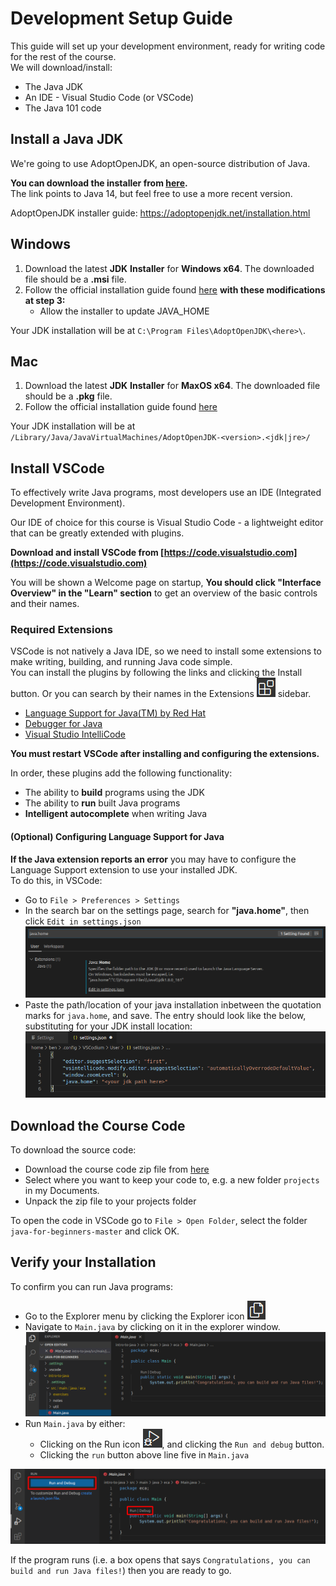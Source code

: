 # Development Setup Guide
This guide will set up your development environment, ready for writing code for the rest of the course.  
We will download/install:
* The Java JDK
* An IDE - Visual Studio Code (or VSCode)
* The Java 101 code

## Install a Java JDK
We're going to use AdoptOpenJDK, an open-source distribution of Java.

**You can download the installer from [here](https://adoptopenjdk.net/archive.html?variant=openjdk14&jvmVariant=hotspot).**  
The link points to Java 14, but feel free to use a more recent version.

AdoptOpenJDK installer guide: https://adoptopenjdk.net/installation.html  

## Windows
1. Download the latest **JDK** **Installer** for **Windows x64**. The downloaded file should be a **.msi** file.
2. Follow the official installation guide found [here](https://adoptopenjdk.net/installation.html?variant=openjdk14&jvmVariant=hotspot#windows-msi) **with these modifications at step 3:**
   * Allow the installer to update JAVA_HOME
   
Your JDK installation will be at `C:\Program Files\AdoptOpenJDK\<here>\`.

## Mac
1. Download the latest **JDK** **Installer** for **MaxOS x64**. The downloaded file should be a **.pkg** file.
2. Follow the official installation guide found [here](https://adoptopenjdk.net/installation.html?variant=openjdk14&jvmVariant=hotspot#macos-pkg)

Your JDK installation will be at `/Library/Java/JavaVirtualMachines/AdoptOpenJDK-<version>.<jdk|jre>/`

## Install VSCode
To effectively write Java programs, most developers use an IDE (Integrated Development Environment).

Our IDE of choice for this course is Visual Studio Code - a lightweight editor that can be greatly extended with plugins.

**Download and install VSCode from [https://code.visualstudio.com](https://code.visualstudio.com)**

You will be shown a Welcome page on startup, **You should click "Interface Overview" in the "Learn" section** to get an overview of the basic controls and their names.

### Required Extensions
VSCode is not natively a Java IDE, so we need to install some extensions to make writing, building, and running Java code simple.  
You can install the plugins by following the links and clicking the Install button. Or you can search by their names in the Extensions ![Extensions icon](../images/setup/extensions_icon.png) sidebar.

* [Language Support for Java(TM) by Red Hat](https://marketplace.visualstudio.com/items?itemName=redhat.java)
* [Debugger for Java](https://marketplace.visualstudio.com/items?itemName=vscjava.vscode-java-debug)
* [Visual Studio IntelliCode](https://marketplace.visualstudio.com/items?itemName=VisualStudioExptTeam.vscodeintellicode)

**You must restart VSCode after installing and configuring the extensions.**

In order, these plugins add the following functionality:
* The ability to **build** programs using the JDK
* The ability to **run** built Java programs
* **Intelligent autocomplete** when writing Java

#### (Optional) Configuring Language Support for Java
**If the Java extension reports an error** you may have to configure the Language Support extension to use your installed JDK.  
To do this, in VSCode:
* Go to `File > Preferences > Settings`
* In the search bar on the settings page, search for **"java.home"**, then click `Edit in settings.json`
![Java home option](../images/setup/java_home_set.png)
* Paste the path/location of your java installation inbetween the quotation marks for `java.home`, and save. The entry should look like the below, substituting for your JDK install location:  
![Java home json](../images/setup/java_home_json.png)

## Download the Course Code
To download the source code:
* Download the course code zip file from [here](https://github.com/Ben-Woolley/java-for-beginners/archive/master.zip)
* Select where you want to keep your code to, e.g. a new folder `projects` in my Documents.
* Unpack the zip file to your projects folder

To open the code in VSCode go to `File > Open Folder`, select the folder `java-for-beginners-master` and click OK.

## Verify your Installation
To confirm you can run Java programs:
* Go to the Explorer menu by clicking the Explorer icon ![Explorer icon](../images/setup/explorer_icon.png)
* Navigate to `Main.java` by clicking on it in the explorer window.  
![Explorer window with Main.java open](../images/setup/explorer_main.png)
* Run `Main.java` by either:
   * Clicking on the Run icon ![Run icon](../images/setup/run_icon.png), and clicking the `Run and debug` button.
   * Clicking the `run` button above line five in `Main.java`

![Explorer window with run buttons highlighted](../images/setup/run_java.png)

If the program runs (i.e. a box opens that says `Congratulations, you can build and run Java files!`) then you are ready to go.